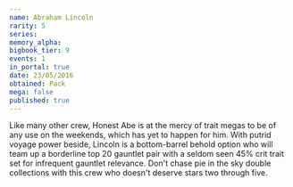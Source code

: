 ```yaml
---
name: Abraham Lincoln
rarity: 5
series:
memory_alpha:
bigbook_tier: 9
events: 1
in_portal: true
date: 23/05/2016
obtained: Pack
mega: false
published: true
---
```


Like many other crew, Honest Abe is at the mercy of trait megas to be of any use on the weekends, which has yet to happen for him. With putrid voyage power beside, Lincoln is a bottom-barrel behold option who will team up a borderline top 20 gauntlet pair with a seldom seen 45% crit trait set for infrequent gauntlet relevance. Don't chase pie in the sky double collections with this crew who doesn't deserve stars two through five.

